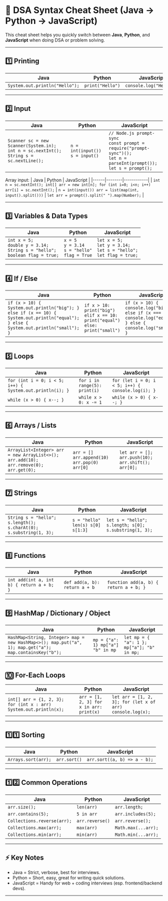 # 🚀 DSA Syntax Cheat Sheet (Java → Python → JavaScript)

This cheat sheet helps you quickly switch between **Java**, **Python**, and **JavaScript** when doing DSA or problem solving.

---

## 1️⃣ Printing

| Java | Python | JavaScript |
|------|--------|------------|
| `System.out.println("Hello");` | `print("Hello")` | `console.log("Hello");` |

---

## 2️⃣ Input

| Java | Python | JavaScript |
|------|--------|------------|
| `Scanner sc = new Scanner(System.in); int n = sc.nextInt(); String s = sc.nextLine();` | `n = int(input())  s = input()` | `// Node.js prompt-sync` <br> `const prompt = require("prompt-sync")();` <br> `let n = parseInt(prompt());` <br> `let s = prompt();` |

Array input:
| Java | Python | JavaScript |
|------|--------|------------|
| `int n = sc.nextInt(); int[] arr = new int[n]; for (int i=0; i<n; i++) arr[i] = sc.nextInt();` | `n = int(input()) arr = list(map(int, input().split()))` | `let arr = prompt().split(" ").map(Number);` |

---

## 3️⃣ Variables & Data Types

| Java | Python | JavaScript |
|------|--------|------------|
| `int x = 5;` <br> `double y = 3.14;` <br> `String s = "hello";` <br> `boolean flag = true;` | `x = 5` <br> `y = 3.14` <br> `s = "hello"` <br> `flag = True` | `let x = 5;` <br> `let y = 3.14;` <br> `let s = "hello";` <br> `let flag = true;` |

---

## 4️⃣ If / Else

| Java | Python | JavaScript |
|------|--------|------------|
| `if (x > 10) { System.out.println("big"); } else if (x == 10) { System.out.println("equal"); } else { System.out.println("small"); }` | `if x > 10: print("big") elif x == 10: print("equal") else: print("small")` | `if (x > 10) { console.log("big"); } else if (x === 10) { console.log("equal"); } else { console.log("small"); }` |

---

## 5️⃣ Loops

| Java | Python | JavaScript |
|------|--------|------------|
| `for (int i = 0; i < 5; i++) { System.out.println(i); }` | `for i in range(5): print(i)` | `for (let i = 0; i < 5; i++) { console.log(i); }` |
| `while (x > 0) { x--; }` | `while x > 0: x -= 1` | `while (x > 0) { x--; }` |

---

## 6️⃣ Arrays / Lists

| Java | Python | JavaScript |
|------|--------|------------|
| `ArrayList<Integer> arr = new ArrayList<>(); arr.add(10); arr.remove(0); arr.get(0);` | `arr = [] arr.append(10) arr.pop(0) arr[0]` | `let arr = []; arr.push(10); arr.shift(); arr[0];` |

---

## 7️⃣ Strings

| Java | Python | JavaScript |
|------|--------|------------|
| `String s = "hello"; s.length(); s.charAt(0); s.substring(1, 3);` | `s = "hello" len(s) s[0] s[1:3]` | `let s = "hello"; s.length; s[0]; s.substring(1, 3);` |

---

## 8️⃣ Functions

| Java | Python | JavaScript |
|------|--------|------------|
| `int add(int a, int b) { return a + b; }` | `def add(a, b): return a + b` | `function add(a, b) { return a + b; }` |

---

## 9️⃣ HashMap / Dictionary / Object

| Java | Python | JavaScript |
|------|--------|------------|
| `HashMap<String, Integer> map = new HashMap<>(); map.put("a", 1); map.get("a"); map.containsKey("b");` | `mp = {"a": 1} mp["a"] "b" in mp` | `let mp = { "a": 1 }; mp["a"]; "b" in mp;` |

---

## 🔟 For-Each Loops

| Java | Python | JavaScript |
|------|--------|------------|
| `int[] arr = {1, 2, 3}; for (int x : arr) System.out.println(x);` | `arr = [1, 2, 3] for x in arr: print(x)` | `let arr = [1, 2, 3]; for (let x of arr) console.log(x);` |

---

## 1️⃣1️⃣ Sorting

| Java | Python | JavaScript |
|------|--------|------------|
| `Arrays.sort(arr);` | `arr.sort()` | `arr.sort((a, b) => a - b);` |

---

## 1️⃣2️⃣ Common Operations

| Java | Python | JavaScript |
|------|--------|------------|
| `arr.size();` | `len(arr)` | `arr.length;` |
| `arr.contains(5);` | `5 in arr` | `arr.includes(5);` |
| `Collections.reverse(arr);` | `arr.reverse()` | `arr.reverse();` |
| `Collections.max(arr);` | `max(arr)` | `Math.max(...arr);` |
| `Collections.min(arr);` | `min(arr)` | `Math.min(...arr);` |

---

## ⚡ Key Notes

- Java = Strict, verbose, best for interviews.  
- Python = Short, easy, great for writing quick solutions.  
- JavaScript = Handy for web + coding interviews (esp. frontend/backend devs).  

---
